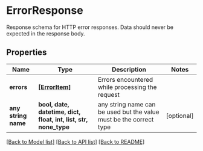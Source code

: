 # ErrorResponse

Response schema for HTTP error responses. Data should never be expected in the response body.

## Properties
Name | Type | Description | Notes
------------ | ------------- | ------------- | -------------
**errors** | [**[ErrorItem]**](ErrorItem.md) | Errors encountered while processing the request | 
**any string name** | **bool, date, datetime, dict, float, int, list, str, none_type** | any string name can be used but the value must be the correct type | [optional]

[[Back to Model list]](../README.md#documentation-for-models) [[Back to API list]](../README.md#documentation-for-api-endpoints) [[Back to README]](../README.md)


